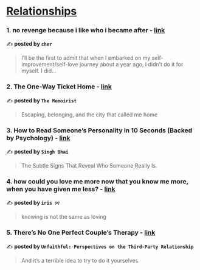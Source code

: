 
<h1><a href=https://medium.com/tag/relationships/recommended target="_blank" rel="noopener noreferrer">Relationships</a></h1>
<h3>1. no revenge because i like who i became after - <a href="https://medium.com/@cherylkoo/no-revenge-because-i-liked-how-who-i-became-after-03560bec78fc" target="_blank" rel="noopener noreferrer">link</a></h3>

✍️ **posted by `cher`**

<blockquote>I’ll be the first to admit that when I embarked on my self-improvement/self-love journey about a year ago, I didn’t do it for myself. I did…</blockquote>

<h3>2. The One-Way Ticket Home - <a href="https://medium.com/the-memoirist/the-one-way-ticket-home-28f2244fadef" target="_blank" rel="noopener noreferrer">link</a></h3>

✍️ **posted by `The Memoirist`**

<blockquote>Escaping, belonging, and the city that called me home</blockquote>

<h3>3. How to Read Someone’s Personality in 10 Seconds (Backed by Psychology) - <a href="https://medium.com/@pgadityasingh/how-to-read-someones-personality-in-10-seconds-backed-by-psychology-a398af0fa8a2" target="_blank" rel="noopener noreferrer">link</a></h3>

✍️ **posted by `Singh Bhai`**

<blockquote>The Subtle Signs That Reveal Who Someone Really Is.</blockquote>

<h3>4. how could you love me more now that you know me more, when you have given me less? - <a href="https://medium.com/@fyoaeuriz/how-could-you-love-me-more-now-that-you-know-me-more-when-you-have-given-me-less-0cc2beebd63a" target="_blank" rel="noopener noreferrer">link</a></h3>

✍️ **posted by `iris ୨୧`**

<blockquote>knowing is not the same as loving</blockquote>

<h3>5. There’s No One Perfect Couple’s Therapy - <a href="https://medium.com/unfaithful-perspectives-on-the-third-party/theres-no-one-perfect-couple-s-therapy-0a16627e5569" target="_blank" rel="noopener noreferrer">link</a></h3>

✍️ **posted by `Unfaithful: Perspectives on the Third-Party Relationship`**

<blockquote>And it’s a terrible idea to try to do it yourselves</blockquote>

